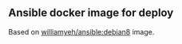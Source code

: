 ## Ansible docker image for deploy

Based on  [williamyeh/ansible:debian8](https://hub.docker.com/r/williamyeh/ansible/) image.
